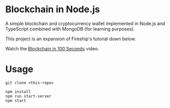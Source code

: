 # Blockchain in Node.js

A simple blockchain and cryptocurrency wallet implemented in Node.js and TypeScript combined with MongoDB (for learning purposes).

This project is an expansion of Fireship's tutorial down below.

Watch the [Blockchain in 100 Seconds](https://youtu.be/qF7dkrce-mQ) video. 

# Usage

```
git clone <this-repo>

npm install
npm run start-server
npm start
```
